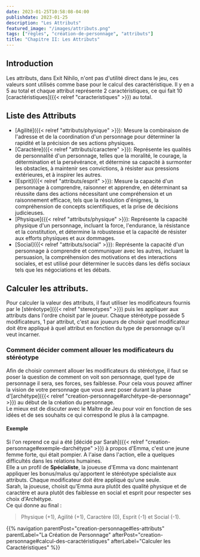 ```yaml
---
date: 2023-01-25T10:58:08-04:00
publishdate: 2023-01-25
description: "Les Attributs"
featured_image: "/images/attributs.png"
tags: ["règles", "création-de-personnage", "attributs"]
title: "Chapitre II: Les Attributs"
---
```


## Introduction
Les attributs, dans Exit Nihilo, n'ont pas d'utilité direct dans le jeu, ces valeurs sont utilisés comme base pour le calcul des caractéristique. Il y en a 5 au total et chaque attribut représente 2 caractéristiques, ce qui fait 10 [caractéristiques]({{< relref "caracteristiques" >}}) au total.

## Liste des Attributs
* [Agilité]({{< relref "attributs/physique" >}}): Mesure la combinaison de l'adresse et de la coordination d'un personnage pour déterminer la rapidité et la précision de ses actions physiques.
* [Caractère]({{< relref "attributs/caractere" >}}): Représente les qualités de personnalité d'un personnage, telles que la moralité, le courage, la détermination et la persévérance, et détermine sa capacité à surmonter les obstacles, à maintenir ses convictions, à résister aux pressions extérieures, et à inspirer les autres.
* [Esprit]({{< relref "attributs/esprit" >}}): Mesure la capacité d'un personnage à comprendre, raisonner et apprendre, en déterminant sa réussite dans des actions nécessitant une compréhension et un raisonnement efficace, tels que la résolution d'énigmes, la compréhension de concepts scientifiques, et la prise de décisions judicieuses.
* [Physique]({{< relref "attributs/physique" >}}): Représente la capacité physique d'un personnage, incluant la force, l'endurance, la résistance et la constitution, et détermine la robustesse et la capacité de résister aux efforts physiques et aux dommages.
* [Social]({{< relref "attributs/social" >}}): Représente la capacité d'un personnage à comprendre et communiquer avec les autres, incluant la persuasion, la compréhension des motivations et des interactions sociales, et est utilisé pour déterminer le succès dans les défis sociaux tels que les négociations et les débats.

## Calculer les attributs.
Pour calculer la valeur des attributs, il faut utiliser les modificateurs fournis par le [stéréotype]({{< relref "stereotypes" >}}) puis les appliquer aux attributs dans l'ordre choisit par le joueur.
Chaque stéréotype possède 5 modificateurs, 1 par attribut, c'est aux joueurs de choisir quel modificateur doit être appliqué à quel attribut en fonction du type de personnage qu'il veut incarner.

### Comment décider comment allouer les modificateurs du stéréotype
Afin de choisir comment allouer les modificateurs du stéréotype, il faut se poser la question de comment on voit son personnage, quel type de personnage il sera, ses forces, ses faiblesse. Pour cela vous pouvez affiner la vision de votre personnage que vous avez poser durant la phase d'[archétype]({{< relref "creation-personnage#archétype-de-personnage" >}}) au début de la création du personnage.  
Le mieux est de discuter avec le Maître de Jeu pour voir en fonction de ses idées et de ses souhaits ce qui correspond le plus à la campagne.

#### Exemple

Si l'on reprend ce qui a été [décidé par Sarah]({{< relref "creation-personnage#exemple-darchétype" >}}) à propos d'Emma, c'est une jeune femme forte, qui était pompier. A l'aise dans l'action, elle a quelques difficultés dans les relations humaines.  
Elle a un profil de **Spécialiste**, la joueuse d'Emma va donc maintenant appliquer les bonus/malus qu'apportent le stéréotype spécialiste aux attributs. Chaque modificateur doit être appliqué qu'une seule.  
Sarah, la joueuse, choisit qu'Emma aura plutôt des qualité physique et de caractère et aura plutôt des faiblesse en social et esprit pour respecter ses choix d'Archétype.  
Ce qui donne au final :  
> Physique (+1), Agilité (+1), Caractère (0), Esprit (-1) et Social (-1).

{{% navigation parentPost="creation-personnage#les-attributs" parentLabel="La Création de Personnage" afterPost="creation-personnage#calcul-des-caractéristiques" afterLabel="Calculer les Caractéristiques" %}}
